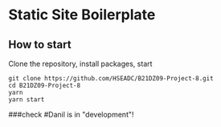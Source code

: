 # Static Site Boilerplate

## How to start

Clone the repository, install packages, start

```
git clone https://github.com/HSEADC/B21DZ09-Project-8.git
cd B21DZ09-Project-8
yarn
yarn start
```

###check #Danil is in "development"!
